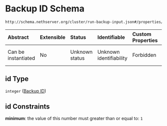 # Backup ID Schema

```txt
http://schema.nethserver.org/cluster/run-backup-input.json#/properties/id
```



| Abstract            | Extensible | Status         | Identifiable            | Custom Properties | Additional Properties | Access Restrictions | Defined In                                                                      |
| :------------------ | :--------- | :------------- | :---------------------- | :---------------- | :-------------------- | :------------------ | :------------------------------------------------------------------------------ |
| Can be instantiated | No         | Unknown status | Unknown identifiability | Forbidden         | Allowed               | none                | [run-backup-input.json\*](cluster/run-backup-input.json "open original schema") |

## id Type

`integer` ([Backup ID](run-backup-input-properties-backup-id.md))

## id Constraints

**minimum**: the value of this number must greater than or equal to: `1`
